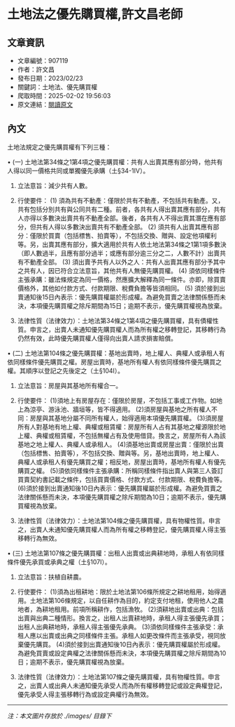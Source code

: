 # 土地法之優先購買權,許文昌老師

## 文章資訊
- 文章編號：907119
- 作者：許文昌
- 發布日期：2023/02/23
- 關鍵詞：土地法、優先購買權
- 爬取時間：2025-02-02 19:56:03
- 原文連結：[閱讀原文](https://real-estate.get.com.tw/Columns/detail.aspx?no=907119)

## 內文
土地法規定之優先購買權有下列三種：

• (一) 土地法第34條之1第4項之優先購買權：共有人出賣其應有部分時，他共有人得以同一價格共同或單獨優先承購（土§34-1Ⅳ）。

1. 立法意旨：減少共有人數。

2. 行使要件： (1) 須為共有不動產：僅限於共有不動產，不包括共有動產。又，共有包括分別共有與公同共有二種。前者，各共有人得出賣其應有部分，共有人亦得以多數決出賣共有不動產全部。後者，各共有人不得出賣其潛在應有部分，但共有人得以多數決出賣共有不動產全部。 (2) 須共有人出賣其應有部分：僅限於買賣（包括標售、拍賣等），不包括交換、贈與、設定他項權利等。另，出賣其應有部分，擴大適用於共有人依土地法第34條之1第1項多數決（即人數過半，且應有部分過半；或應有部分逾三分之二，人數不計）出賣共有不動產全部。 (3) 須出賣予共有人以外之人：共有人出賣其應有部分予其中之共有人，因已符合立法意旨，其他共有人無優先購買權。 (4) 須依同樣條件主張承購：雖法條規定為同一價格，然應擴大解釋為同一條件。亦即，除買賣價格外，其他如付款方式、付款期限、稅費負擔等皆須相同。 (5) 須於接到出賣通知後15日內表示：優先購買權屬於形成權。為避免買賣之法律關係懸而未決，本項優先購買權之除斥期間為15日；逾期不表示，優先購買權視為放棄。

3. 法律性質（法律效力）：土地法第34條之1第4項之優先購買權，具有債權性質。申言之，出賣人未通知優先購買權人而為所有權之移轉登記，其移轉行為仍然有效，此時優先購買權人僅得向出賣人請求損害賠償。

• (二) 土地法第104條之優先購買權：基地出賣時，地上權人、典權人或承租人有依同樣條件優先購買之權。房屋出賣時，基地所有權人有依同樣條件優先購買之權。其順序以登記之先後定之（土§104Ⅰ）。

1. 立法意旨：房屋與其基地所有權合一。

2. 行使要件： (1)須地上有房屋存在：僅限於房屋，不包括工事或工作物。如地上為涼亭、游泳池、牆垣等，皆不得適用。 (2)須房屋與基地之所有權人不同：房屋與其基地分屬不同所有權人，始得適用本項優先購買權。 (3)須房屋所有人對基地有地上權、典權或租賃權：房屋所有人占有其基地之權源限於地上權、典權或租賃權，不包括無權占有及使用借貸。換言之，房屋所有人為該基地之地上權人、典權人或承租人。 (4)須基地出賣或房屋出賣：僅限於出賣（包括標售、拍賣等），不包括交換、贈與等。另，基地出賣時，地上權人、典權人或承租人有優先購買之權；相反地，房屋出賣時，基地所有權人有優先購買之權。 (5)須依同樣條件主張承購：所稱同樣條件指出賣人與第三人簽訂買賣契約書記載之條件，包括買賣價格、付款方式、付款期限、稅費負擔等。 (6)須於接到出賣通知後10日內表示：優先購買權屬於形成權。為避免買賣之法律關係懸而未決，本項優先購買權之除斥期間為10日；逾期不表示，優先購買權視為放棄。

3. 法律性質（法律效力）：土地法第104條之優先購買權，具有物權性質。申言之，出賣人未通知優先購買權人而為所有權之移轉登記，優先購買權人得主張移轉行為無效。

• (三) 土地法第107條之優先購買權：出租人出賣或出典耕地時，承租人有依同樣條件優先承買或承典之權（土§107Ⅰ）。

1. 立法意旨：扶植自耕農。

2. 行使要件： (1)須為出租耕地：限於土地法第106條所規定之耕地租用，始得適用。土地法第106條規定，以自任耕作為目的，約定支付地租，使用他人之農地者，為耕地租用。前項所稱耕作，包括漁牧。 (2)須耕地出賣或出典：包括出賣與出典二種情形。換言之，出租人出賣耕地時，承租人得主張優先承買；出租人出典耕地時，承租人得主張優先承典。 (3)須依同樣條件主張承受：承租人應以出賣或出典之同樣條件主張。承租人如更改條件而主張承受，視同放棄優先購買。 (4)須於接到出賣通知後10日內表示：優先購買權屬於形成權。為避免買賣或設定典權之法律關係懸而未決，本項優先購買權之除斥期間為10日；逾期不表示，優先購買權視為放棄。

3. 法律性質（法律效力）：土地法第107條之優先購買權，具有物權性質。申言之，出賣人或出典人未通知優先承受人而為所有權移轉登記或設定典權登記，優先承受人得主張移轉行為或設定典權行為無效。
---
*注：本文圖片存放於 ./images/ 目錄下*
